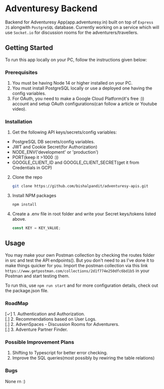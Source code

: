 # Adventuresy Backend

Backend for Adventuresy App(app.adventuresy.in) built on top of `Express JS` alongwith `PostgreSQL` database. Currently working on a service which will use `Socket.io` for discussion rooms for the adventurers/travellers.


<!-- GETTING STARTED -->
## Getting Started

To run this app locally on your PC, follow the instructions given below:

### Prerequisites

1. You must be having Node 14 or higher installed on your PC.
2. You must install PostgreSQL locally or use a deployed one having the config variables.
3. For OAuth, you need to make a Google Cloud Platform(it's free :)) account and setup OAuth configurations(can follow a article or Youtube video).

### Installation

1. Get the following API keys/secrets/config variables:
 * PostgreSQL DB secrets/config variables.
 * JWT and Cookie Secret(for Authorization)
 * NODE_ENV('development' or 'production')
 * PORT(keep it >1000 :))
 * GOOGLE_CLIENT_ID and GOOGLE_CLIENT_SECRET(get it from Credentials in GCP)

2. Clone the repo
   ```sh
   git clone https://github.com/bishalpandit/adventuresy-apis.git
   ```
3. Install NPM packages
   ```sh
   npm install
   ```
4. Create a .env file in root folder and write your Secret keys/tokens listed above.
   ```js
   const KEY = KEY_VALUE;
   ```


<!-- USAGE EXAMPLES -->
## Usage

You may make your own Postman collection by checking the routes folder in src and test the API endpoints(). But you don't need to as I've done it to make
things quicker for  you. Import the postman collection via this link ```https://www.getpostman.com/collections/2d1f774e250dfc6bd1b5``` in your Postman and start testing them.

To run this, use ```npm run start``` and for more configuration details, check out the package.json file.

### RoadMap
[&check;] 1. Authentication and Authorization. </br>
[.] 2. Recommendations based on User Logs. </br>
[.] 2. AdvenSpaces - Discussion Rooms for Adventurers. </br>
[.] 3. Adventure Partner Finder.

### Possible Improvement Plans
1. Shifting to Typescript for better error checking.
2. Improve the SQL queries(most possibly by rewiring the table relations)

### Bugs
None rn :)
